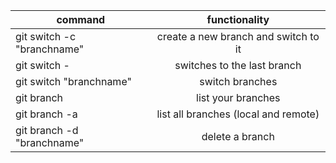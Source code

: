 | command                    |            functionality             |
| -------------------------- | :----------------------------------: |
| git switch -c "branchname" | create a new branch and switch to it |
| git switch -               |     switches to the last branch      |
| git switch "branchname"    |           switch branches            |
| git branch                 |          list your branches          |
| git branch -a              | list all branches (local and remote) |
| git branch -d "branchname" |           delete a branch            |
